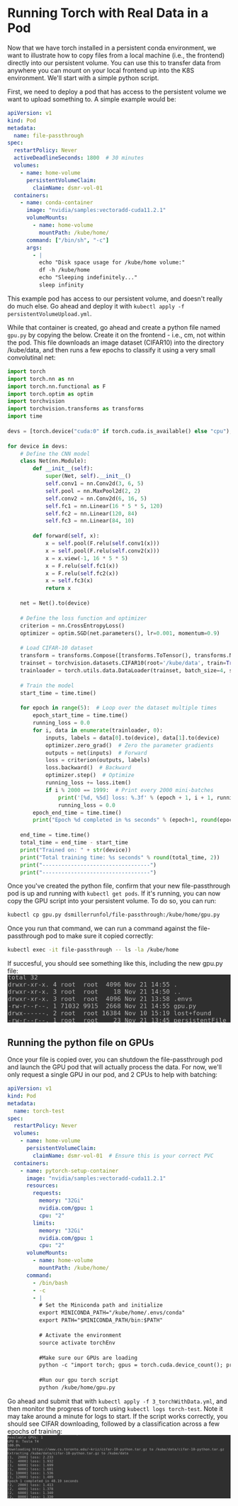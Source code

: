 # Running Torch with Real Data in a Pod

Now that we have torch installed in a persistent conda environment, we want to illustrate how to copy files from a local machine (i.e., the frontend) directly into our persistent volume.  You can use this to transfer data from anywhere you can mount on your local frontend up into the K8S environment.  We'll start with a simple python script.

First, we need to deploy a pod that has access to the persistent volume we want to upload something to.  A simple example would be:

```yaml
apiVersion: v1
kind: Pod
metadata:
  name: file-passthrough
spec:
  restartPolicy: Never
  activeDeadlineSeconds: 1800  # 30 minutes
  volumes:
    - name: home-volume
      persistentVolumeClaim:
        claimName: dsmr-vol-01
  containers:
    - name: conda-container
      image: "nvidia/samples:vectoradd-cuda11.2.1"
      volumeMounts:
        - name: home-volume
          mountPath: /kube/home/
      command: ["/bin/sh", "-c"]
      args:
        - |
          echo "Disk space usage for /kube/home volume:"
          df -h /kube/home
          echo "Sleeping indefinitely..."
          sleep infinity
```

This example pod has access to our persistent volume, and doesn't really do much else.  Go ahead and deploy it with `kubectl apply -f persistentVolumeUpload.yml`.

While that container is created, go ahead and create a python file named `gpu.py` by copying the below.  Create it on the frontend - i.e., cm, not within the pod. This file downloads an image dataset (CIFAR10) into the directory /kube/data, and then runs a few epochs to classify it using a very small convolutinal net:

```python
import torch
import torch.nn as nn
import torch.nn.functional as F 
import torch.optim as optim
import torchvision
import torchvision.transforms as transforms
import time

devs = [torch.device("cuda:0" if torch.cuda.is_available() else "cpu"), "cpu"]

for device in devs:
    # Define the CNN model
    class Net(nn.Module):
        def __init__(self):
            super(Net, self).__init__()
            self.conv1 = nn.Conv2d(3, 6, 5)
            self.pool = nn.MaxPool2d(2, 2)
            self.conv2 = nn.Conv2d(6, 16, 5)
            self.fc1 = nn.Linear(16 * 5 * 5, 120)
            self.fc2 = nn.Linear(120, 84)
            self.fc3 = nn.Linear(84, 10)

        def forward(self, x):
            x = self.pool(F.relu(self.conv1(x)))
            x = self.pool(F.relu(self.conv2(x)))
            x = x.view(-1, 16 * 5 * 5)
            x = F.relu(self.fc1(x))
            x = F.relu(self.fc2(x))
            x = self.fc3(x)
            return x

    net = Net().to(device)

    # Define the loss function and optimizer
    criterion = nn.CrossEntropyLoss()
    optimizer = optim.SGD(net.parameters(), lr=0.001, momentum=0.9)

    # Load CIFAR-10 dataset
    transform = transforms.Compose([transforms.ToTensor(), transforms.Normalize((0.5, 0.5, 0.5), (0.5, 0.5, 0.5))])
    trainset = torchvision.datasets.CIFAR10(root='/kube/data', train=True, download=True, transform=transform)
    trainloader = torch.utils.data.DataLoader(trainset, batch_size=4, shuffle=True, num_workers=2)

    # Train the model
    start_time = time.time()

    for epoch in range(5):  # Loop over the dataset multiple times
        epoch_start_time = time.time()
        running_loss = 0.0
        for i, data in enumerate(trainloader, 0):
            inputs, labels = data[0].to(device), data[1].to(device)
            optimizer.zero_grad()  # Zero the parameter gradients
            outputs = net(inputs)  # Forward
            loss = criterion(outputs, labels)
            loss.backward()  # Backward
            optimizer.step()  # Optimize
            running_loss += loss.item()
            if i % 2000 == 1999:  # Print every 2000 mini-batches
                print('[%d, %5d] loss: %.3f' % (epoch + 1, i + 1, running_loss / 2000))
                running_loss = 0.0
        epoch_end_time = time.time()
        print("Epoch %d completed in %s seconds" % (epoch+1, round(epoch_end_time - epoch_start_time, 2)))

    end_time = time.time()
    total_time = end_time - start_time
    print("Trained on: " + str(device))
    print("Total training time: %s seconds" % round(total_time, 2))
    print("----------------------------------")
    print("----------------------------------")
```

Once you've created the python file, confirm that your new file-passthrough pod is up and running with `kubectl get pods`.  If it's running, you can now copy the GPU script into your persistent volume.  To do so, you can run:

```bash
kubectl cp gpu.py dsmillerrunfol/file-passthrough:/kube/home/gpu.py
```

Once you run that command, we can run a command against the file-passthrough pod to make sure it copied correctly:

```bash
kubectl exec -it file-passthrough -- ls -la /kube/home
```

If succesful, you should see something like this, including the new gpu.py file:
![File listing output](file_listing_output.png)

## Running the python file on GPUs

Once your file is copied over, you can shutdown the file-passthrough pod and launch the GPU pod that will actually process the data.  For now, we'll only request a single GPU in our pod, and 2 CPUs to help with batching:

```yaml
apiVersion: v1
kind: Pod
metadata:
  name: torch-test
spec:
  restartPolicy: Never
  volumes:
    - name: home-volume
      persistentVolumeClaim:
        claimName: dsmr-vol-01  # Ensure this is your correct PVC
  containers:
    - name: pytorch-setup-container
      image: "nvidia/samples:vectoradd-cuda11.2.1"
      resources:
        requests:
          memory: "32Gi"
          nvidia.com/gpu: 1
          cpu: "2"
        limits:
          memory: "32Gi"
          nvidia.com/gpu: 1
          cpu: "2"
      volumeMounts:
        - name: home-volume
          mountPath: /kube/home/
      command:
        - /bin/bash
        - -c
        - |
          # Set the Miniconda path and initialize
          export MINICONDA_PATH="/kube/home/.envs/conda"
          export PATH="$MINICONDA_PATH/bin:$PATH"

          # Activate the environment
          source activate torchEnv

          #Make sure our GPUs are loading
          python -c "import torch; gpus = torch.cuda.device_count(); print(f'Available GPUs: {gpus}'); [print(f'GPU {gpu}: {torch.cuda.get_device_name(gpu)}') for gpu in range(gpus)]"

          #Run our gpu torch script
          python /kube/home/gpu.py
```

Go ahead and submit that with `kubectl apply -f 3_torchWithData.yml`, and then monitor the progress of torch using `kubectl logs torch-test`.  Note it may take around a minute for logs to start.  If the script works correctly, you should see CIFAR downloading, followed by a classification across a few epochs of training:
![CIFAR training output](cifar_training_output.png)
